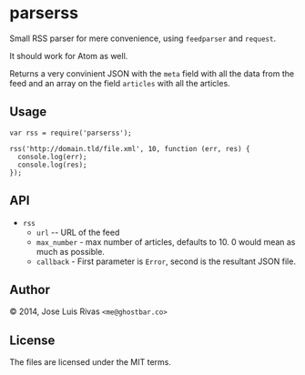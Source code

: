 parserss
========

Small RSS parser for mere convenience, using `feedparser` and `request`.

It should work for Atom as well.

Returns a very convinient JSON with the `meta` field with all the data from the feed and an array on the field `articles` with all the articles.

Usage
-----

    var rss = require('parserss');
    
    rss('http://domain.tld/file.xml', 10, function (err, res) {
      console.log(err);
      console.log(res);
    });

API
---

+ `rss`
  - `url` -- URL of the feed
  - `max_number` - max number of articles, defaults to 10. 0 would mean as much as possible.
  - `callback` - First parameter is `Error`, second is the resultant JSON file.

Author
------
© 2014, Jose Luis Rivas `<me@ghostbar.co>`

License
-------
The files are licensed under the MIT terms.
